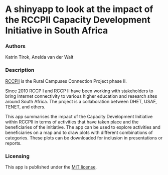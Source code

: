 # A shinyapp to look at the impact of the RCCPII Capacity Development Initiative in South Africa

### Authors
Katrin Tirok, Anelda van der Walt

### Description

[RCCPII](https://tenet-rccpii.github.io/rccpii-2018/) is the Rural Campuses Connection Project phase II. 

Since 2010 RCCP I and RCCP II have been working with stakeholders to bring Internet connectivity to various higher education and research sites around South Africa. The project is a collaboration between DHET, USAF, TENET, and others.

This app summarises the impact of the Capacity Development Initiative within RCCPII in terms of activities that have taken place and the beneficiaries of the initiative. The app can be used to explore activities and beneficiaries on a map and to draw plots with different combinations of categories. These plots can be downloaded for inclusion in presentations or reports.

### Licensing
This app is published under the [MIT license](https://github.com/katrintirok/rccpii-shinyapp/blob/master/LICENSE).

